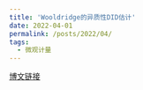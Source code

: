 ```yaml
---
title: 'Wooldridge的异质性DID估计'
date: 2022-04-01
permalink: /posts/2022/04/
tags:
  - 微观计量  
---
```


<!--文件源自/Users/yangnay/elements/RawE/27_MyRPackages/didWD/data-raw/HtgDIDDemo-->
[博文链接](https://common2016.github.io/chenpu.github.io/files/HtgDIDDemo.html)

